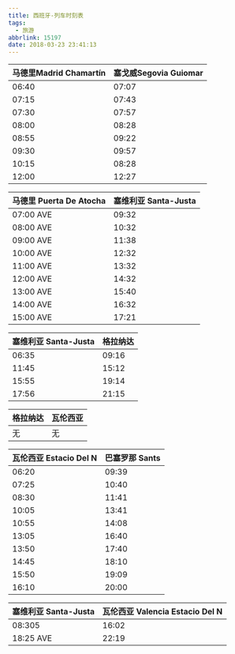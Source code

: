 ```yaml
---
title: 西班牙-列车时刻表
tags:
  - 旅游
abbrlink: 15197
date: 2018-03-23 23:41:13
---
```


|   马德里Madrid Chamartín      |        塞戈威Segovia Guiomar     |
| ----------------------------- | -------------------------------- |
|     06:40 | 07:07|
|     07:15 | 07:43|
|     07:30 | 07:57|
|     08:00 | 08:28|
|     08:55 | 09:22|
|     09:30 | 09:57|
|     10:15 | 08:28|
|     12:00 | 12:27|

|   马德里 Puerta De Atocha   |       塞维利亚  Santa-Justa      |
| ----------------------------- | -------------------------------- |
|     07:00 AVE| 09:32|
|     08:00 AVE| 10:32|
|     09:00 AVE| 11:38|
|     10:00 AVE| 12:32|
|     11:00 AVE| 13:32|
|     12:00 AVE| 14:32|
|     13:00 AVE| 15:40|
|     14:00 AVE| 16:32|
|     15:00 AVE| 17:21|

|   塞维利亚  Santa-Justa       |       格拉纳达      |
| ----------------------------- | -------------------------------- |
|     06:35 | 09:16|
|     11:45 | 15:12|
|     15:55 | 19:14|
|     17:56 | 21:15|

|   格拉纳达     |       瓦伦西亚       |
| ----------------------------- | -------------------------------- |
|     无| 无|

|   瓦伦西亚 Estacio Del N   |       巴塞罗那  Sants      |
| ----------------------------- | -------------------------------- |
|     06:20 | 09:39|
|     07:25 | 10:40|
|     08:30 | 11:41|
|     10:05 | 13:41|
|     10:55 | 14:08|
|     13:05 | 16:40|
|     13:50 | 17:40|
|     14:45 | 18:10|
|     15:50 | 19:09|
|     16:10 | 20:00|

|    塞维利亚 Santa-Justa   |       瓦伦西亚  Valencia Estacio Del N      |
| ----------------------------- | -------------------------------- |
|     08:305 | 16:02|
|     18:25 AVE| 22:19|
